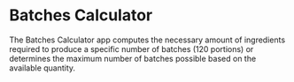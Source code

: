 # Batches Calculator

The Batches Calculator app computes the necessary amount of ingredients required to produce a specific number of batches (120 portions) or determines the maximum number of batches possible based on the available quantity.
